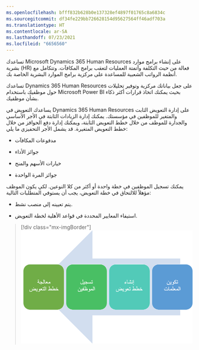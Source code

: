 ```yaml
---
ms.openlocfilehash: bfff832b628b0e137328ef4897f01765c8a6834c
ms.sourcegitcommit: df34fe229bb726628154d95627564ff46adf703a
ms.translationtype: HT
ms.contentlocale: ar-SA
ms.lasthandoff: 07/23/2021
ms.locfileid: "6656560"
---
```

تساعدك Microsoft Dynamics 365 Human Resources على إنشاء برامج موارد بشرية (HR) فعالة من حيث التكلفة وأتمتة العمليات لتعقب برامج المكافآت. وتتكامل مع أنظمة الرواتب الشعبية للمساعدة على مركزية برامج الموارد البشرية الخاصة بك.

تساعدك Dynamics 365 Human Resources على جعل بياناتك مركزية وتوفير تحليلات حول موظفيك باستخدام Microsoft Power BI بحيث يمكنك اتخاذ قرارات أكثر ذكاء بشأن موظفيك.

يساعدك التعويض في Dynamics 365 Human Resources على إدارة التعويض الثابت والمتغير للموظفين في مؤسستك.
يمكنك إدارة الزيادات الثابتة في الأجر الأساسي والجدارة للموظف من خلال خطط التعويض الثابتة، ويمكنك إدارة دفع الحوافز من خلال خطط التعويض المتغيرة. قد يشمل الأجر التحفيزي ما يلي:

- مدفوعات المكافآت

- جوائز الأداء

- خيارات الأسهم والمنح

- جوائز المرة الواحدة

يمكنك تسجيل الموظفين في خطة واحدة أو أكثر من كلا النوعين. لكي يكون الموظف مؤهلاً للالتحاق في خطة التعويض، يجب أن يستوفي المتطلبات التالية:

- يتم تعيينه إلى منصب نشط.

- استيفاء المعايير المحددة في قواعد الأهلية لخطة التعويض.

> [!div class="mx-imgBorder"]
> [![لقطة شاشة لمخطط يوضح عملية إدارة التعويض.](../media/human-resources-compensation-management-process.png)](../media/human-resources-compensation-management-process.png#lightbox)
